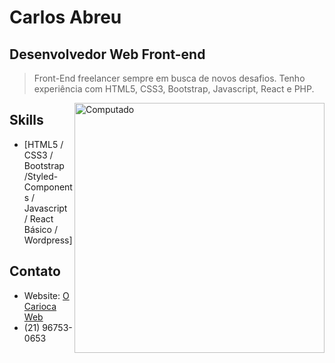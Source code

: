 
# Carlos Abreu
## Desenvolvedor Web Front-end 

> Front-End freelancer sempre em busca de novos desafios.
Tenho experiência com HTML5, CSS3, Bootstrap, Javascript, React e PHP.
<img src="https://raw.githubusercontent.com/MicaelliMedeiros/micaellimedeiros/master/image/computer-illustration.png" min-width="400px" max-width="400px" width="400px" align="right" alt="Computado">

## Skills

- [HTML5 / CSS3 / Bootstrap /Styled-Components / Javascript / React Básico / Wordpress]

## Contato

- Website: [O Carioca Web](https://ocariocaweb.gatsbyjs.io/)
- (21) 96753-0653





  
